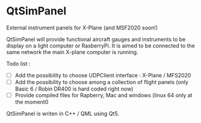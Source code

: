 # QtSimPanel

External instrument panels for X-Plane (and MSF2020 soon!)

QtSimPanel will provide functional aircraft gauges and instruments to be display on a light computer or RasberryPi. It is aimed to be connected to the same network the main X-plane computer is running.

Todo list :

- [ ] Add the possibility to choose UDPClient interface : X-Plane / MFS2020
- [ ] Add the possibility to choose among a collection of flight panels (only Basic 6 / Robin DR400 is hard coded right now)
- [ ] Provide compiled files for Rapberry, Mac and windows (linux 64 only at the moment0

QtSimPanel is writen in C++ / QML using Qt5.
